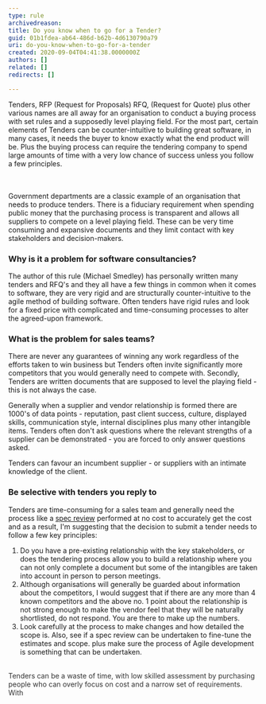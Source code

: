 ```yaml
---
type: rule
archivedreason: 
title: Do you know when to go for a Tender?
guid: 01b1fdea-ab64-486d-b62b-4d6130790a79
uri: do-you-know-when-to-go-for-a-tender
created: 2020-09-04T04:41:38.0000000Z
authors: []
related: []
redirects: []

---
```



​Tenders, RFP (Request for Proposals) RFQ, (Request for Quote) plus other various names are all away for an organisation to conduct a buying process with set rules and a supposedly level playing field. For the most part, certain elements of Tenders can be counter-intuitive&#160;to building great software, in many cases, it needs the buyer to know exactly what the end product will be. Plus the buying process can require the tendering company to spend large amounts of time with a very low chance of success unless you follow a few principles.<br>
<br><excerpt class='endintro'></excerpt><br>
<p>​​Government departments are a classic example of an organisation that needs to produce tenders. There is a fiduciary requirement when spending public money that the purchasing process is transparent and allows all suppliers to compete on a level playing field. These can be very time consuming and expansive documents and they limit contact with key stakeholders and decision-makers.<br></p><h3 class="ssw15-rteElement-H3">​Why is it a problem for software consultancies?<br></h3><p>The author of this rule (Michael Smedley) has personally written many tenders and RFQ's and they all have a few things in common when it comes to software, they are very rigid and are structurally counter-intuitive to the agile method of building software. Often tenders have rigid rules and look for a fixed price with complicated and time-consuming processes to alter the agreed-upon framework.<br></p><h3 class="ssw15-rteElement-H3">​What is the problem for sales teams?<br></h3><p>​There are never any guarantees of winning any work&#160;​regardless of the efforts taken to win business but Tenders often invite significantly more competitors that you would generally need to compete with. Secondly, Tenders are written documents that are supposed to level the playing field - this is not always the case.&#160;<br></p><p>Generally when a supplier and vendor relationship is formed there are 1000's of data points - reputation, past client success, culture, displayed skills, communication style, internal disciplines plus many other intangible items. Tenders often don't ask questions where the relevant strengths of a supplier can be demonstrated - you are forced to only answer questions asked.<br></p><p>Tenders can favour an&#160;incumbent supplier - or suppliers with an intimate knowledge of the client.<br></p><h3 class="ssw15-rteElement-H3">​Be selective with tenders you reply to<br></h3><p class="ssw15-rteElement-P">​Tenders are time-consuming for a sales team and generally need the process like a <a href="/_layouts/15/FIXUPREDIRECT.ASPX?WebId=3dfc0e07-e23a-4cbb-aac2-e778b71166a2&amp;TermSetId=07da3ddf-0924-4cd2-a6d4-a4809ae20160&amp;TermId=35fd7784-942a-43ec-8a4b-6edf2fc601ba">spec review​</a>&#160;performed at no cost to accurately get the cost and as a result, I'm suggesting that the decision to submit a tender needs to follow a few key principles&#58;<br></p><ol><li>​Do you have a pre-existing relationship&#160;with the key stakeholders​​, or does the tendering process allow you to build a relationship where you can not only complete a document but some of the intangibles are taken into account in person to person meetings.<br></li><li>Although organisations will generally be guarded about information about the competitors, I would suggest that if there are any more than 4 known competitors and the above&#160;no. 1&#160;point about the relationship is not strong enough to make the vendor feel that they will be naturally shortlisted, do not respond. You are there to make up the numbers.<br></li><li>Look carefully at the process to make changes and how detailed the scope is. Also, see if a spec review can be undertaken to fine-tune the estimates and scope. plus make sure the process of Agile development is something that can be undertaken.<br></li></ol><div><font color="#333333"><br></font></div><div><font color="#333333">Tenders can be a waste of time, with low skilled assessment by purchasing people who can overly focus on cost and a narrow set of requirements. With&#160;</font></div><p><br><br></p><p><br></p><p><br><br></p>


